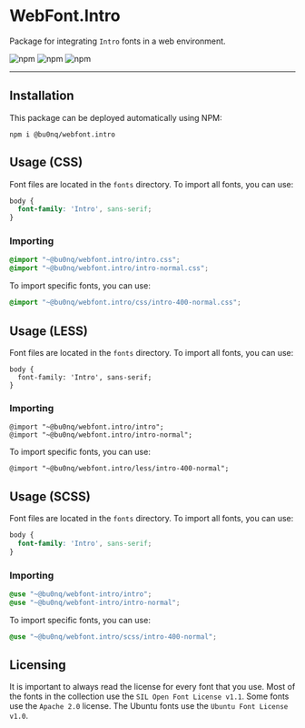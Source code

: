 # WebFont.Intro

Package for integrating `Intro` fonts in a web environment.

![npm](https://img.shields.io/npm/v/@bu0nq/webfont.intro?style=for-the-badge)
![npm](https://img.shields.io/npm/dm/@bu0nq/webfont.intro?style=for-the-badge)
![npm](https://img.shields.io/npm/dt/@bu0nq/webfont.intro?style=for-the-badge)
___

## Installation

This package can be deployed automatically using NPM:

```
npm i @bu0nq/webfont.intro
```

## Usage (CSS)

Font files are located in the `fonts` directory. To import all fonts, you can use:

```css
body {
  font-family: 'Intro', sans-serif;
}
```

### Importing

```css
@import "~@bu0nq/webfont.intro/intro.css";
@import "~@bu0nq/webfont.intro/intro-normal.css";
```

To import specific fonts, you can use:

```css
@import "~@bu0nq/webfont.intro/css/intro-400-normal.css";
```

## Usage (LESS)

Font files are located in the `fonts` directory. To import all fonts, you can use:

```less
body {
  font-family: 'Intro', sans-serif;
}
```

### Importing

```less
@import "~@bu0nq/webfont.intro/intro";
@import "~@bu0nq/webfont.intro/intro-normal";
```

To import specific fonts, you can use:

```less
@import "~@bu0nq/webfont.intro/less/intro-400-normal";
```

## Usage (SCSS)

Font files are located in the `fonts` directory. To import all fonts, you can use:

```scss
body {
  font-family: 'Intro', sans-serif;
}
```

### Importing

```scss
@use "~@bu0nq/webfont-intro/intro";
@use "~@bu0nq/webfont-intro/intro-normal";
```

To import specific fonts, you can use:

```scss
@use "~@bu0nq/webfont.intro/scss/intro-400-normal";
```

## Licensing

It is important to always read the license for every font that you use. Most of the fonts in the collection use the `SIL
Open Font License v1.1`. Some fonts use the `Apache 2.0` license. The Ubuntu fonts use the `Ubuntu Font License v1.0`.
